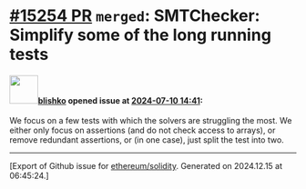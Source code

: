# [\#15254 PR](https://github.com/ethereum/solidity/pull/15254) `merged`: SMTChecker: Simplify some of the long running tests

#### <img src="https://avatars.githubusercontent.com/u/16404346?v=4" width="50">[blishko](https://github.com/blishko) opened issue at [2024-07-10 14:41](https://github.com/ethereum/solidity/pull/15254):

We focus on a few tests with which the solvers are struggling the most.
We either only focus on assertions (and do not check access to arrays), or remove redundant assertions, or (in one case), just split the test into two. 




-------------------------------------------------------------------------------



[Export of Github issue for [ethereum/solidity](https://github.com/ethereum/solidity). Generated on 2024.12.15 at 06:45:24.]
